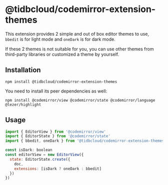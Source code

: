 # @tidbcloud/codemirror-extension-themes

This extension provides 2 simple and out of box editor themes to use, `bbedit` is for light mode and `oneDark` is for dark mode.

If these 2 themes is not suitable for you, you can use other themes from third-party libraries or customized a theme by yourself.

## Installation

```shell
npm install @tidbcloud/codemirror-extension-themes
```

You need to install its peer dependencies as well:

```shell
npm install @codemirror/view @codemirror/state @codemirror/language @lezer/highlight
```

## Usage

```js
import { EditorView } from '@codemirror/view'
import { EditorState } from '@codemirror/state'
import { bbedit, oneDark } from '@tidbcloud/codemirror-extension-themes'

const isDark: boolean
const editorView = new EditorView({
  state: EditorState.create({
    doc,
    extensions: [isDark ? oneDark : bbedit]
  })
})
```
